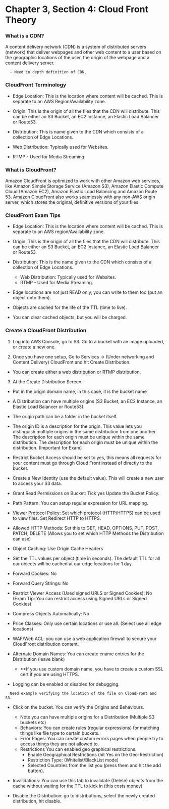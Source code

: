 # Chapter 3, Section 4: Cloud Front Theory

### What is a CDN?

A content delivery network (CDN) is a system of distributed servers (network) that deliver webpages and other web content to a user based on the geographic locations of the user, the origin of the webpage and a content delivery server.

```
  - Need in depth definition of CDN.
```

### CloudFront Terminology

- Edge Location: This is the location where content will be cached. This is separate to an AWS Region/Availability zone.

- Origin: This is the origin of all the files that the CDN will distribute. This can be either an S3 Bucket, an EC2 Instance, an Elastic Load Balancer or Route53.

- Distribution: This is name given to the CDN which consists of a collection of Edge Locations.

- Web Distribution: Typically used for Websites.

- RTMP - Used for Media Streaming

### What is CloudFront?

Amazon CloudFront is optimized to work with other Amazon web services, like Amazon Simple Storage Service (Amazon S3), Amazon Elastic Compute Cloud (Amazon EC2), Amazon Elastic Load Balancing and Amazon Route 53. Amazon CloudFront also works seamlessly with any non-AWS origin server, which stores the original, definitive versions of your files.

### CloudFront Exam Tips

- Edge Location: This is the location where content will be cached. This is separate to an AWS region/Availability zone.
- Origin: This is the origin of all the files that the CDN will distribute. This can be either an S3 Bucket, an EC2 Instance, an Elastic Load Balancer or Route53.
- Distribution: This is the name given to the CDN which consists of a collection of Edge Locations.
  - Web Distribution: Typically used for Websites.
  - RTMP - Used for Media Streaming.

- Edge locations are not just READ only, you can write to them too (put an object onto them).
- Objects are cached for the life of the TTL (time to live).
- You can clear cached objects, but you will be charged.

### Create a CloudFront Distribution

1) Log into AWS Console, go to S3. Go to a bucket with an image uploaded, or create a new one.

2) Once you have one setup, Go to Services -> (Under networking and Content Delivery) CloudFront and hit Create Distribution.
  - You can create either a web distribution or RTMP distribution.

3)  At the Create Distribution Screen:
  - Put in the origin domain name, in this case, it is the bucket name
  - A Distribution can have multiple origins (S3 Bucket, an EC2 Instance, an Elastic Load Balancer or Route53).
  - The origin path can be a folder in the bucket itself.
  - The origin ID is a description for the origin. This value lets you distinguish multiple origins in the same distribution from one another. The description for each origin must be unique within the same distribution. The description for each origin must be unique within the distribution. (Important for Exam)
  - Restrict Bucket Access should be set to yes, this means all requests for your content must go through Cloud Front instead of directly to the bucket.
  - Create a New Identity (use the default value). This will create a new user to access your S3 data.
  - Grant Read Permissions on Bucket: Tick yes Update the Bucket Policy.

  - Path Pattern: You can setup regular expression for URL mapping.
  - Viewer Protocol Policy: Set which protocol (HTTP/HTTPS) can be used to view files. Set Redirect HTTP to HTTPS.
  - Allowed HTTP Methods: Set this to GET, HEAD, OPTIONS, PUT, POST, PATCH, DELETE (Allows you to set which HTTP Methods the Distribution can use)
  - Object Caching: Use Origin Cache Headers
  - Set the TTL values per object (time in seconds). The default TTL for all our objects will be cached at our edge locations for 1 day.

  - Forward Cookies: No
  - Forward Query Strings: No
  - Restrict Viewer Access (Used signed URLS or Signed Cookies): No (Exam Tip: You can restrict access using Signed URLs or Signed Cookies)
  - Compress Objects Automatically: No

  - Price Classes: Only use certain locations or use all. (Select use all edge locations)
  - WAF/Web ACL: you can use a web application firewall to secure your CloudFront distribution content.
  - Alternate Domain Names: You can create cname entries for the Distribution (leave blank)
    - **If you use custom domain name, you have to create a custom SSL cert if you are using HTTPS.

  - Logging can be enabled or disabled for debugging.  

  ```
    Need example verifying the location of the file on CloudFront and S3.
  ```

  - Click on the bucket. You can verify the Origins and Behaviours.
    - Note you can have multiple origins for a Distribution (Multiple S3 buckets etc)
    - Behaviors: You can create rules (regular expressions) for matching things like file type to certain buckets.
    - Error Pages: You can create custom errors pages when people try to access things they are not allowed to.
    - Restrictions You can enabled geo graphical restrictions.
      - Enable Geographical Restrictions (hit Yes on the Geo-Restriction)
      - Restriction Type: (Whitelist/BlackList mode)
      - Selected Countries from the list you (press them and hit the add button).

  - Invalidations: You can use this tab to invalidate (Delete) objects from the cache without waiting for the TTL to kick in (this costs money)
  - Disable the Distribution: go to distributions, select the newly created distribution, hit disable.
